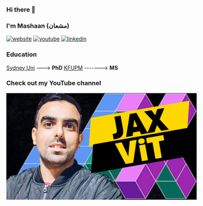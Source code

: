 ### Hi there 👋
### I'm Mashaan (مشعان)
[![website](https://img.shields.io/badge/website-000000?style=for-the-badge&logo=About.me&logoColor=white)](https://mashaan14.github.io/mashaan/)
[![youtube](https://img.shields.io/badge/YouTube-FF0000?style=for-the-badge&logo=youtube&logoColor=white)](https://youtube.com/@mashaan14)
[![linkedin](https://img.shields.io/badge/LinkedIn-0077B5?style=for-the-badge&logo=linkedin&logoColor=white)](https://linkedin.com/in/mashaan)

### Education
[Sydney Uni](https://www.sydney.edu.au/) ---> **PhD** 
[KFUPM](http://www.kfupm.edu.sa/) -------> **MS**

### Check out my YouTube channel
[<img src="https://github.com/mashaan14/YouTube-channel/blob/main/imgs/2024_03_28_jax_ViT.png" />](https://youtu.be/LDwA31hARrA)


<!---
<a href="https://github.com/anuraghazra/convoychat">
  <img height=200 align="center" src="https://github-readme-stats.vercel.app/api/top-langs?username=mashaan14&layout=compact&langs_count=8&card_width=320" />
</a>
<a href="https://github.com/anuraghazra/github-readme-stats">
  <img height=200 align="center" src="https://github-readme-stats.vercel.app/api?username=mashaan14&rank_icon=github" />
</a>
-->

<!---
&nbsp;

<p align="center">
  <img src="seinfeld-george.gif" />
</p>
-->
